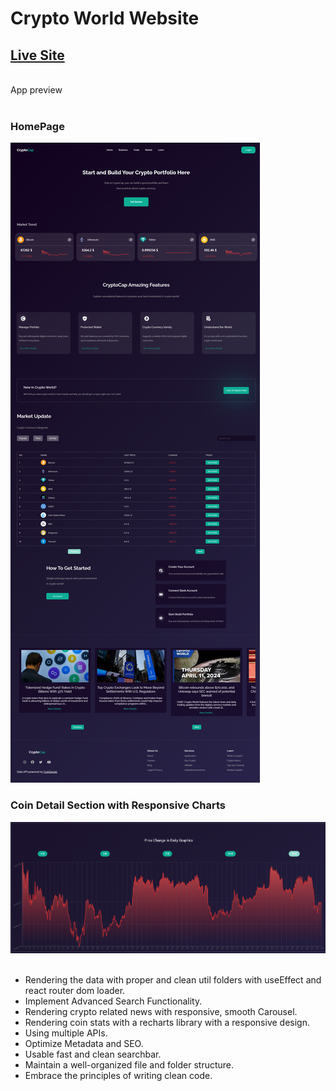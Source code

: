 # Crypto World Website
## [Live Site](crypto-tracker-guvenfazli.vercel.app)
<br>
App preview
<br><br>
<h3>HomePage</h3>
<img src="crypto-tracker/src/Assets/HomePage.png">
<h3>Coin Detail Section with Responsive Charts</h3>
<img src="crypto-tracker/src/Assets/CoinDetailswChart.png">
<br><br>

- Rendering the data with proper and clean util folders with useEffect and react router dom loader.
- Implement Advanced Search Functionality.
- Rendering crypto related news with responsive, smooth Carousel.
- Rendering coin stats with a recharts library with a responsive design.
- Using multiple APIs.
- Optimize Metadata and SEO.
- Usable fast and clean searchbar.
- Maintain a well-organized file and folder structure.
- Embrace the principles of writing clean code.
